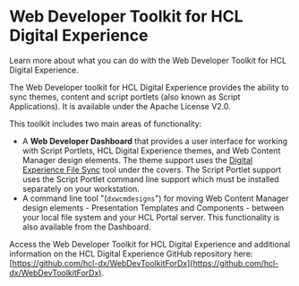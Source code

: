 # Web Developer Toolkit for HCL Digital Experience

Learn more about what you can do with the Web Developer Toolkit for HCL Digital Experience.

The Web Developer toolkit for HCL Digital Experience provides the ability to sync themes, content and script portlets (also known as Script Applications). It is available under the Apache License V2.0.

This toolkit includes two main areas of functionality:

-   A **Web Developer Dashboard** that provides a user interface for working with Script Portlets, HCL Digital Experience themes, and Web Content Manager design elements. The theme support uses the [Digital Experience File Sync](https://github.com/HCL-TECH-SOFTWARE/dxsync) tool under the covers. The Script Portlet support uses the Script Portlet command line support which must be installed separately on your workstation.
-   A command line tool "(`dxwcmdesigns`") for moving Web Content Manager design elements - Presentation Templates and Components - between your local file system and your HCL Portal server. This functionality is also available from the Dashboard.

Access the Web Developer Toolkit for HCL Digital Experience and additional information on the HCL Digital Experience GitHub repository here: [https://github.com/hcl-dx/WebDevToolkitForDx](https://github.com/hcl-dx/WebDevToolkitForDx).


